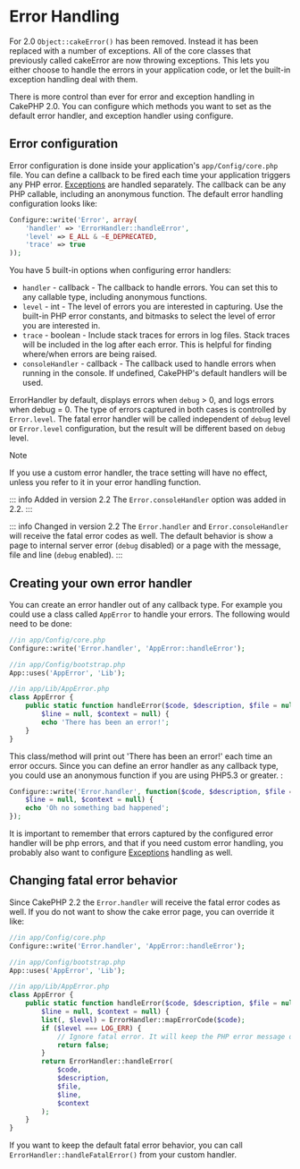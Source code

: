 # Error Handling

For 2.0 `Object::cakeError()` has been removed. Instead it has been replaced with
a number of exceptions. All of the core classes that previously called cakeError
are now throwing exceptions. This lets you either choose to handle the errors
in your application code, or let the built-in exception handling deal with them.

There is more control than ever for error and exception handling in CakePHP 2.0.
You can configure which methods you want to set as the default error handler,
and exception handler using configure.

## Error configuration

Error configuration is done inside your application's `app/Config/core.php`
file. You can define a callback to be fired each time your application triggers
any PHP error. [Exceptions](../development/exceptions) are handled separately.
The callback can be any PHP callable, including an anonymous function. The
default error handling configuration looks like:

``` php
Configure::write('Error', array(
    'handler' => 'ErrorHandler::handleError',
    'level' => E_ALL & ~E_DEPRECATED,
    'trace' => true
));
```

You have 5 built-in options when configuring error handlers:

- `handler` - callback - The callback to handle errors. You can set this to any
  callable type, including anonymous functions.
- `level` - int - The level of errors you are interested in capturing. Use the
  built-in PHP error constants, and bitmasks to select the level of error you
  are interested in.
- `trace` - boolean - Include stack traces for errors in log files. Stack traces
  will be included in the log after each error. This is helpful for finding
  where/when errors are being raised.
- `consoleHandler` - callback - The callback used to handle errors when
  running in the console. If undefined, CakePHP's default handlers will be
  used.

ErrorHandler by default, displays errors when `debug` \> 0, and logs errors when
debug = 0. The type of errors captured in both cases is controlled by `Error.level`.
The fatal error handler will be called independent of `debug` level or `Error.level`
configuration, but the result will be different based on `debug` level.

> [!NOTE]
> If you use a custom error handler, the trace setting will have no effect,
> unless you refer to it in your error handling function.

::: info Added in version 2.2
The `Error.consoleHandler` option was added in 2.2.
:::

::: info Changed in version 2.2
The `Error.handler` and `Error.consoleHandler` will receive the fatal error codes as well. The default behavior is show a page to internal server error (`debug` disabled) or a page with the message, file and line (`debug` enabled).
:::

## Creating your own error handler

You can create an error handler out of any callback type. For example you could
use a class called `AppError` to handle your errors. The following would
need to be done:

``` php
//in app/Config/core.php
Configure::write('Error.handler', 'AppError::handleError');

//in app/Config/bootstrap.php
App::uses('AppError', 'Lib');

//in app/Lib/AppError.php
class AppError {
    public static function handleError($code, $description, $file = null,
        $line = null, $context = null) {
        echo 'There has been an error!';
    }
}
```

This class/method will print out 'There has been an error!' each time an error
occurs. Since you can define an error handler as any callback type, you could
use an anonymous function if you are using PHP5.3 or greater. :

``` php
Configure::write('Error.handler', function($code, $description, $file = null,
    $line = null, $context = null) {
    echo 'Oh no something bad happened';
});
```

It is important to remember that errors captured by the configured error handler will be php
errors, and that if you need custom error handling, you probably also want to configure
[Exceptions](../development/exceptions) handling as well.

## Changing fatal error behavior

Since CakePHP 2.2 the `Error.handler` will receive the fatal error codes as well.
If you do not want to show the cake error page, you can override it like:

``` php
//in app/Config/core.php
Configure::write('Error.handler', 'AppError::handleError');

//in app/Config/bootstrap.php
App::uses('AppError', 'Lib');

//in app/Lib/AppError.php
class AppError {
    public static function handleError($code, $description, $file = null,
        $line = null, $context = null) {
        list(, $level) = ErrorHandler::mapErrorCode($code);
        if ($level === LOG_ERR) {
            // Ignore fatal error. It will keep the PHP error message only
            return false;
        }
        return ErrorHandler::handleError(
            $code,
            $description,
            $file,
            $line,
            $context
        );
    }
}
```

If you want to keep the default fatal error behavior, you can call `ErrorHandler::handleFatalError()`
from your custom handler.
